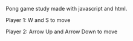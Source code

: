 Pong game study made with javascript and html.

Player 1:
W and S to move

Player 2:
Arrow Up and Arrow Down to move

